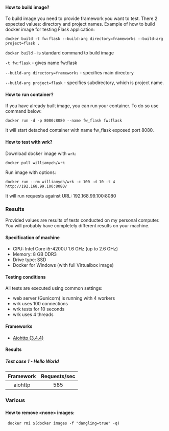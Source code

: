 #### How to build image?

To build image you need to provide framework you want to test. There 2 expected values: directory and project names. Example of how to build docker image for testing Flask application:

`docker build -t fw:flask --build-arg directory=frameworks --build-arg project=flask .`

`docker build` - is standard command to build image

`-t fw:flask` - gives name fw:flask

`--build-arg directory=frameworks` - specifies main directory
  
`--build-arg project=flask` - specifies subdirectory, which is project name. 

#### How to run container?

If you have already built image, you can run your container. To do so use command below:

`docker run -d -p 8080:8080 --name fw_flask fw:flask`

It will start detached container with name fw_flask exposed port 8080.

#### How to test with wrk?

Download docker image with `wrk`:

`docker pull williamyeh/wrk`

Run image with options:

`docker run --rm williamyeh/wrk -c 100 -d 10 -t 4 http://192.168.99.100:8080/`

It will run requests against URL: 192.168.99.100:8080

### Results

Provided values are results of tests conducted on my personal computer. You will probably have completely different results on your machine. 

#### Specification of machine

- CPU: Intel Core i5-4200U 1.6 GHz (up to 2.6 GHz)
- Memory: 8 GB DDR3
- Drive type: SSD
- Docker for Windows (with full Virtualbox image)

#### Testing conditions

All tests are executed using common settings:
- web server (Gunicorn) is running with 4 workers
- wrk uses 100 connections
- wrk tests for 10 seconds
- wrk uses 4 threads

#### Frameworks

- [Aiohttp (3.4.4)](https://github.com/aio-libs/aiohttp)

#### Results

##### Test case 1 - Hello World

| Framework | Requests/sec |
| :---: | :---: |
| aiohttp | 585 |  

### Various

#### How to remove \<none\> images:

``` docker rmi $(docker images -f "dangling=true" -q)```